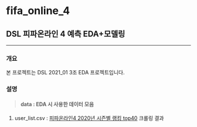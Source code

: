 # fifa_online_4
## DSL 피파온라인 4 예측 EDA+모델링
___

### 개요
본 프로젝트는 DSL 2021_01 3조 EDA 프로젝트입니다.
### 설명
>#### data : EDA 시 사용한 데이터 모음
1. user_list.csv : [피파온라인4 2020년 시즌별 랭킹 top40](http://fifaonline4.nexon.com/datacenter/rank?n4seasonno=1&n4pageno=386) 크롤링 결과

